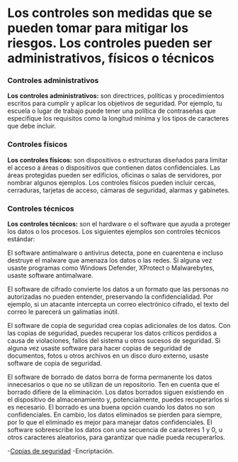 # Los controles son medidas que se pueden tomar para mitigar los riesgos. Los controles pueden ser administrativos, físicos o técnicos

### Controles administrativos

**Los controles administrativos:** son directrices, políticas y procedimientos escritos para cumplir y aplicar los objetivos de seguridad. Por ejemplo, tu escuela o lugar de trabajo puede tener una política de contraseñas que especifique los requisitos como la longitud mínima y los tipos de caracteres que debe incluir.

### Controles físicos

**Los controles físicos:** son dispositivos o estructuras diseñados para limitar el acceso a áreas o dispositivos que contienen datos confidenciales. Las áreas protegidas pueden ser edificios, oficinas o salas de servidores, por nombrar algunos ejemplos. Los controles físicos pueden incluir cercas, cerraduras, tarjetas de acceso, cámaras de seguridad, alarmas y gabinetes.

### Controles técnicos

**Los controles técnicos:** son el hardware o el software que ayuda a proteger los datos o los procesos. Los siguientes ejemplos son controles técnicos estándar:

El software antimalware o antivirus detecta, pone en cuarentena e incluso destruye el malware que amenaza los datos o las redes. Si alguna vez usaste programas como Windows Defender, XProtect o Malwarebytes, usaste software antimalware.

El software de cifrado convierte los datos a un formato que las personas no autorizadas no pueden entender, preservando la confidencialidad. Por ejemplo, si un atacante intercepta un correo electrónico cifrado, el texto del correo le parecerá un galimatías inútil.

El software de copia de seguridad crea copias adicionales de los datos. Con las copias de seguridad, puedes recuperar los datos críticos perdidos a causa de violaciones, fallos del sistema u otros sucesos de seguridad. Si alguna vez usaste software para hacer copias de seguridad de documentos, fotos u otros archivos en un disco duro externo, usaste software de copia de seguridad.

El software de borrado de datos borra de forma permanente los datos innecesarios o que no se utilizan de un repositorio. Ten en cuenta que el borrado difiere de la eliminación. Los datos borrados siguen existiendo en el dispositivo de almacenamiento y, potencialmente, puedes recuperarlos si es necesario. El borrado es una buena opción cuando los datos no son confidenciales. En cambio, los datos eliminados se pierden para siempre, por lo que el eliminado es mejor para manejar datos confidenciales. El software sobreescribe los datos con una secuencia de caracteres 1 y 0, u otros caracteres aleatorios, para garantizar que nadie pueda recuperarlos.

-[Copias de seguridad](./Copias%20de%20Seguridad.md)
-Encriptación.
